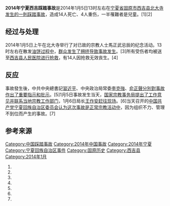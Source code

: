 **2014年宁夏西吉踩踏事故**是2014年1月5日13时左右在[宁夏省](https://zh.wikipedia.org/wiki/宁夏省 "wikilink")[固原市](../Page/固原市.md "wikilink")[西吉县](https://zh.wikipedia.org/wiki/西吉县 "wikilink")[北大寺发生的一則踩踏事故](../Page/西吉北大寺.md "wikilink")，造成14人死亡、4人重伤，一半罹難者是兒童。\[1\]\[2\]

## 经过与处理

2014年1月5日上午在北大寺举行了对已故的宗教人士馬正武忌辰的纪念活动。13时左右在散发[油饼过程中](https://zh.wikipedia.org/wiki/油饼 "wikilink")，[群众发生了拥挤导致事故发生](https://zh.wikipedia.org/wiki/群众 "wikilink")。\[3\]所有受伤者均被送至[西吉县人民医院进行抢救](https://zh.wikipedia.org/wiki/西吉县人民医院 "wikilink")，有14人因抢救无效丧生。\[4\]

## 反应

事故發生後，中共中央總書記[習近平](../Page/习近平.md "wikilink")、中央政治局常委[李克強](../Page/李克强.md "wikilink")、[俞正聲分別對事故作出了重要指示和批示](../Page/俞正声.md "wikilink")。\[5\]1月5日事故发生当天，[国家宗教事务局提出了工作意见并联系当地宗教工作部门](../Page/国家宗教事务局.md "wikilink")，1月6日局长[王作安赶往现场](../Page/王作安.md "wikilink")。\[6\]当天召开的[中国共产党宁夏回族自治区委员会认为这次事故是正常](../Page/中国共产党宁夏回族自治区委员会.md "wikilink")[宗教活动中](https://zh.wikipedia.org/wiki/宗教活动 "wikilink")，因为组织不力、管理不到位而产生的事故。\[7\]

## 参考来源

[Category:中国踩踏事故](https://zh.wikipedia.org/wiki/Category:中国踩踏事故 "wikilink")
[Category:2014年中国事故](https://zh.wikipedia.org/wiki/Category:2014年中国事故 "wikilink")
[Category:2014年宁夏](https://zh.wikipedia.org/wiki/Category:2014年宁夏 "wikilink")
[Category:宁夏回族自治区事件](https://zh.wikipedia.org/wiki/Category:宁夏回族自治区事件 "wikilink")
[Category:固原历史](https://zh.wikipedia.org/wiki/Category:固原历史 "wikilink")
[Category:西吉县](https://zh.wikipedia.org/wiki/Category:西吉县 "wikilink")
[Category:2014年1月](https://zh.wikipedia.org/wiki/Category:2014年1月 "wikilink")

1.

2.

3.
4.
5.

6.

7.
